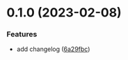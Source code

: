 # 0.1.0 (2023-02-08)


### Features

* add changelog ([6a29fbc](https://github.com/wjuszczyk/greetings-ci/commit/6a29fbcb6072a01be25361e8bbb28c95a419c20e))



